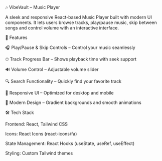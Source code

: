 🎶 VibeVault – Music Player

A sleek and responsive React-based Music Player built with modern UI components.
It lets users browse tracks, play/pause music, skip between songs and control volume  with an interactive interface.

🚀 Features

🎧 Play/Pause & Skip Controls – Control your music seamlessly

⏱ Track Progress Bar – Shows playback time with seek support

🔊 Volume Control – Adjustable volume slider

🔍 Search Functionality – Quickly find your favorite track

📱 Responsive UI – Optimized for desktop and mobile

🎨 Modern Design – Gradient backgrounds and smooth animations

🛠 Tech Stack

Frontend: React, Tailwind CSS

Icons: React Icons (react-icons/fa)

State Management: React Hooks (useState, useRef, useEffect)

Styling: Custom Tailwind themes

